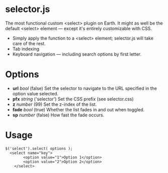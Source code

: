 <h1>selector.js</h1>
<p>The most functional custom &#60;select&#62;</code> plugin on Earth.  It might as well be the default &#60;select&#62; element &#8212; except it's entirely customizable with CSS.</p>
<ul>
	<li>Simply apply the function to a &#60;select&#62; element; selector.js will take care of the rest.</li>
	<li>Tab indexing</li>
	<li>Keyboard navigation &#8212; including search options by first letter.</li>
</ul>
<h1>Options</h1>
<ul>
	<li><strong>url</strong> <em>bool</em> (false) Set the selector to navigate to the URL specified in the option value selected.</li>
	<li><strong>pfx</strong> <em>string</em> ('selector') Set the CSS prefix (see selector.css)</li>
	<li><strong>z</strong> <em>number</em> (99) Set the z-index of the list.</li>
	<li><strong>fade</strong> <em>bool</em> (true) Whether the list fades in and out when toggled.</li>
	<li><strong>sp</strong> <em>number</em> (false) How fast the fade occurs.</li>
</ul>
<h1>Usage</h1>
<p><code>$('select').select( options );</code><br />
<code>	&#60;select name="key"&#62;	
		&#60;option value="1"&#62;Option 1&#60;/option&#62;
		&#60;option value="2"&#62;Option 2&#60;/option&#62;
	&#60;/select&#62;</code></p>
